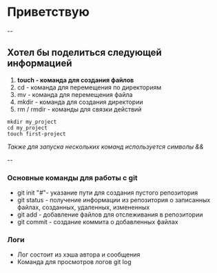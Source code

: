 # Приветствую


--


## Хотел бы поделиться следующей информацией


1. **touch - команда для создания файлов**
2. cd - команда для перемещения по директориям
3. mv - команда для перемещения файла
4. mkdir - команда для создания директории
5. rm / rmdir - команды для связки действий


```
mkdir my_project
cd my_project
touch first-project
```

*Также для запуска нескольких команд используется символы &&*


--


### Основные команды для работы с git


- git init "#"- указание пути для создания пустого репозитория
- git status - получение информации из репозитория о записанных файлах, созданных, удаленных, измененных
- git add - добавление файлов для отслеживания в репозитории
- git commit - создание коммита о добавленных файлах

### Логи


- Лог состоит из хэша автора и сообщения
- Команда для просмотров логов git log
